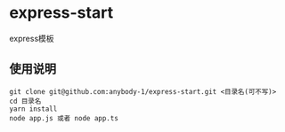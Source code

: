 # express-start
express模板
## 使用说明
```
git clone git@github.com:anybody-1/express-start.git <目录名(可不写)>
cd 目录名
yarn install
node app.js 或者 node app.ts
```
